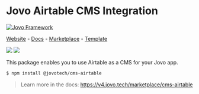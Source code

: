 # Jovo Airtable CMS Integration

[![Jovo Framework](https://v4.jovo.tech/img/github-header.png)](https://v4.jovo.tech)

<p>
<a href="https://v4.jovo.tech" target="_blank">Website</a> -  <a href="https://v4.jovo.tech/docs" target="_blank">Docs</a> - <a href="https://v4.jovo.tech/marketplace" target="_blank">Marketplace</a> - <a href="https://github.com/jovotech/jovo-v4-template" target="_blank">Template</a>   
</p>

<p>
<a href="https://www.npmjs.com/package/@jovotech/cms-airtable" target="_blank"><img src="https://badge.fury.io/js/@jovotech%2Fcms-airtable.svg"></a>      
<a href="https://opencollective.com/jovo-framework" target="_blank"><img src="https://opencollective.com/jovo-framework/tiers/badge.svg"></a>
</p>

This package enables you to use Airtable as a CMS for your Jovo app.

```bash
$ npm install @jovotech/cms-airtable
```

> Learn more in the docs: https://v4.jovo.tech/marketplace/cms-airtable
